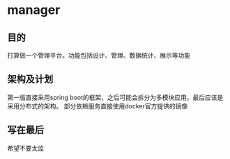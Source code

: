 # manager

## 目的
打算做一个管理平台。功能包括设计、管理、数据统计、展示等功能


## 架构及计划
第一版直接采用spring boot的框架，之后可能会拆分为多模块应用，最后应该是采用分布式的架构。
部分依赖服务直接使用docker官方提供的镜像


## 写在最后
希望不要太监